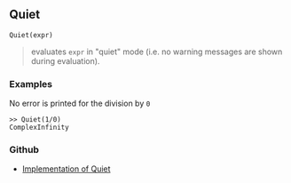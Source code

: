 ## Quiet

```
Quiet(expr)
```

> evaluates `expr` in "quiet" mode (i.e. no warning messages are shown during evaluation).

### Examples
 
No error is printed for the division by `0`

```
>> Quiet(1/0) 
ComplexInfinity
```

### Github

* [Implementation of Quiet](https://github.com/axkr/symja_android_library/blob/master/symja_android_library/matheclipse-core/src/main/java/org/matheclipse/core/builtin/Programming.java#L2369) 

